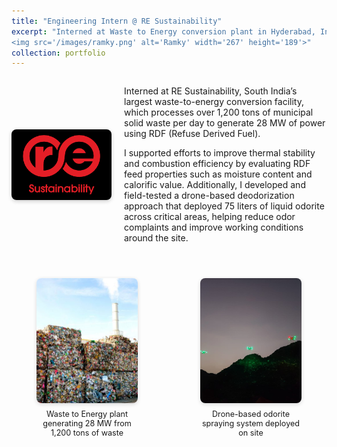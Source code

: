 ```yaml
---
title: "Engineering Intern @ RE Sustainability"
excerpt: "Interned at Waste to Energy conversion plant in Hyderabad, India
<img src='/images/ramky.png' alt='Ramky' width='267' height='189'>"
collection: portfolio
---
```


<div style="display: flex; align-items: center; gap: 20px; margin-bottom: 2em;">
  <img src="/images/ramky.png" alt="Ramky Logo" style="width: 160px; height: auto; border-radius: 8px; box-shadow: 0 2px 6px rgba(0,0,0,0.2);">
  <div>
    <p>
      Interned at RE Sustainability, South India’s largest waste-to-energy conversion facility, which processes over 1,200 tons of municipal solid waste per day to generate 28 MW of power using RDF (Refuse Derived Fuel).
    </p>
    <p>
      I supported efforts to improve thermal stability and combustion efficiency by evaluating RDF feed properties such as moisture content and calorific value. Additionally, I developed and field-tested a drone-based deodorization approach that deployed 75 liters of liquid odorite across critical areas, helping reduce odor complaints and improve working conditions around the site.
    </p>
  </div>
</div>

<div style="display: flex; justify-content: center; gap: 20px; margin-top: 1.5em; max-width: 800px; margin-left: auto; margin-right: auto;">
  <figure style="text-align: center; flex: 1;">
    <img src="/images/wte.jpg" alt="Waste to Energy Plant" style="height: 200px; width: 100%; object-fit: cover; border-radius: 8px; box-shadow: 0 2px 6px rgba(0,0,0,0.15);">
    <figcaption style="font-size: 0.9em; margin-top: 0.5em;">Waste to Energy plant generating 28 MW from 1,200 tons of waste</figcaption>
  </figure>
  <figure style="text-align: center; flex: 1;">
    <img src="/images/drones.jpg" alt="Drone-based Odor Control" style="height: 200px; width: 100%; object-fit: cover; border-radius: 8px; box-shadow: 0 2px 6px rgba(0,0,0,0.15);">
    <figcaption style="font-size: 0.9em; margin-top: 0.5em;">Drone-based odorite spraying system deployed on site</figcaption>
  </figure>
</div>
